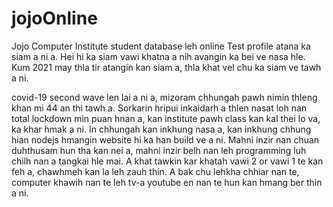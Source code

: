 # jojoOnline


Jojo Computer Institute student database leh online Test profile atana ka siam a ni a. Hei hi ka siam vawi khatna a nih avangin ka bei ve nasa hle. Kum 2021 may thla tir atangin kan siam a, thla khat vel chu ka siam ve tawh a ni.

covid-19 second wave len lai a ni a, mizoram chhungah pawh nimin thleng khan mi 44 an thi tawh a. Sorkarin hripui inkaidarh a thlen nasat loh nan total lockdown min puan hnan a, kan institute pawh class kan kal thei lo va, ka khar hmak a ni. In chhungah kan inkhung nasa a, kan inkhung chhung hian nodejs hmangin website hi ka han build ve a ni. Mahni inzir nan chuan duhthusam hun tha kan nei a, mahni inzir belh nan leh programming luh chilh nan a tangkai hle mai. A khat tawkin kar khatah vawi 2 or vawi 1 te kan feh a, chawhmeh kan la leh zauh thin. A bak chu lehkha chhiar nan te, computer khawih nan te leh tv-a youtube en nan te hun kan hmang ber thin a ni.
